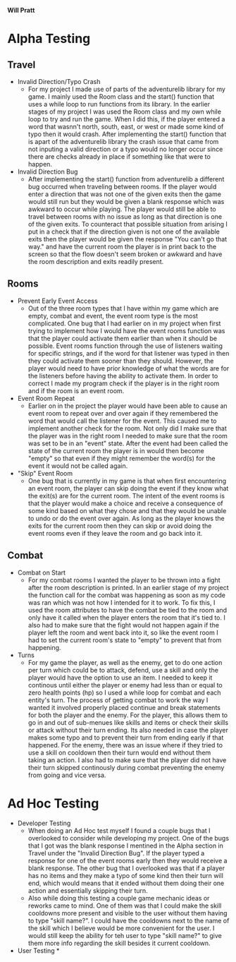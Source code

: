 **Will Pratt**
# Alpha Testing
## Travel
* Invalid Direction/Typo Crash
  * For my project I made use of parts of the adventurelib library for my game. I mainly used the Room class and the start() function that uses a while loop to run functions from its library. In the earlier stages of my project I was used the Room class and my own while loop to try and run the game. When I did this, if the player entered a word that wasnn't north, south, east, or west or made some kind of typo then it would crash. After implementing the start() function that is apart of the adventurelib library the crash    issue that came from not inputing a valid direction or a typo would no longer occur since there are checks already in place if something like that were to happen.
* Invalid Direction Bug
  * After implementing the start() function from adventurelib a different bug occurred when traveling between rooms. If the player would enter a direction that was not one of the given exits then the game would still run but they would be given a blank response which was awkward to occur while playing. The player would still be able to travel between rooms with no issue as long as that direction is one of the given exits. To counteract that possible situation from arising I put in a check that if the direction given is not one of the available exits then the player would be given the response "You can't go that way." and have the current room the player is in print back to the screen so that the  flow doesn't seem broken or awkward and have the room description and exits readily present.  
## Rooms
* Prevent Early Event Access
  * Out of the three room types that I have within my game which are empty, combat and event, the event room type is the most complicated. One bug that I had earlier on in my  project when first trying to implement how I would have the event rooms function was that the player could activate them earlier than when it should be possible. Event rooms      function through the use of listeners waiting for specific strings, and if the word for that listener was typed in then they could activate them sooner than they should.          However, the player would need to have prior knowledge of what the words are for the listeners before having the ability to activate them. In order to correct I made my program check if the player is in the right room and if the room is an event room.
* Event Room Repeat
  * Earlier on in the project the player would have been able to cause an event room to repeat over and over again if they remembered the word that would call the listener for the event. This caused me to implement another check for the room. Not only did I make sure that the player was in the right room I needed to make sure that the room was set to be in an "event" state. After the event had been called the state of the current room the player is in would then become "empty" so that even if they might remember the word(s) for the event it would not be called again.
* "Skip" Event Room
  * One bug that is currently in my game is that when first encountering an event room, the player can skip doing the event if they know what the exit(s) are for the current room. The intent of the event rooms is that the player would make a choice and receive a consequence of some kind based on what they chose and that they would be unable to undo or do the event over again. As long as the player knows the exits for the current room then they can skip or avoid doing the event rooms even if they leave the room and go back into it.
## Combat
* Combat on Start
  * For my combat rooms I wanted the player to be thrown into a fight after the room description is printed. In an earlier stage of my project the function call for the combat was happening as soon as my code was ran which was not how I intended for it to work. To fix this, I used the room attributes to have the combat be tied to the room and only have it called when the player enters the room that it's tied to. I also had to make sure that the fight would not happen again if the player left the room and went back into it, so like the event room I had to set the current room's state to "empty" to prevent that from happening. 
* Turns
  * For my game the player, as well as the enemy, get to do one action per turn which could be to attack, defend, use a skill and only the player would have the option to use  an item. I needed to keep it continous until either the player or enemy had less than or equal to zero health points (hp) so I used a while loop for combat and each entity's turn. The process of getting combat to work the way I wanted it involved properly placed continue and break statements for both the player and the enemy. For the player, this allows them to go in and out of sub-menues like skills and items or check their skills or attack without their turn ending. Its also needed in case the player makes some typo and to prevent their turn from ending early if that happened. For the enemy, there was an issue where if they tried to use a skill on cooldown then their turn would end without them taking an action. I also had to make sure that the player did not have their turn skipped continously during combat preventing the enemy from going and vice versa.
# Ad Hoc Testing
* Developer Testing
  * When doing an Ad Hoc test myself I found a couple bugs that I overlooked to consider while developing my project. One of the bugs that I got was the blank response I mentined in the Alpha section in Travel under the "Invalid Direction Bug". If the player typed a response for one of the event rooms early then they would receive a blank response. The other bug that I overlooked was that if a player has no items and they make a typo of some kind then their turn will end, which would means that it ended without them doing their one action and essentially skipping their turn.
  * Also while doing this testing a couple game mechanic ideas or reworks came to mind. One of them was that I could make the skill cooldowns more present and visible to the user without them having to type "skill name?". I could have the cooldowns next to the name of the skill which I believe would be more convenient for the user. I would still keep the ability for teh user to type "skill name?" to give them more info regarding the skill besides it current cooldown.
* User Testing
  *  
